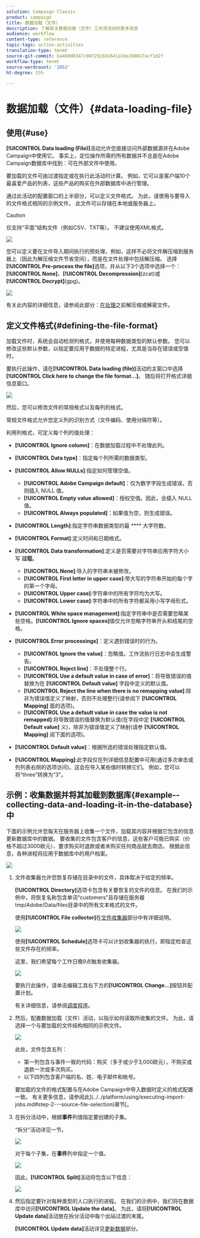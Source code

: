```yaml
---
solution: Campaign Classic
product: campaign
title: 数据加载（文件）
description: 了解有关数据加载（文件）工作流活动的更多信息
audience: workflow
content-type: reference
topic-tags: action-activities
translation-type: tm+mt
source-git-commit: ba460d8347c987291681641a1be208027acf1d2f
workflow-type: tm+mt
source-wordcount: '1052'
ht-degree: 15%

---
```



# 数据加载（文件）{#data-loading-file}

## 使用{#use}

**[!UICONTROL Data loading (File)]**&#x200B;活动允许您直接访问外部数据源并在Adobe Campaign中使用它。 事实上，定位操作所需的所有数据并不总是在Adobe Campaign数据库中找到：可在外部文件中使用。

要加载的文件可由过渡指定或在执行此活动时计算。 例如，它可以是客户端10个最喜爱产品的列表，这些产品的购买在外部数据库中进行管理。

通过此活动的配置窗口的上半部分，可以定义文件格式。 为此，请使用与要导入的文件格式相同的示例文件。 此文件可以存储在本地或服务器上。

>[!CAUTION]
>
>仅支持“平面”结构文件（例如CSV、TXT等）。 不建议使用XML格式。

![](assets/s_advuser_wf_etl_file.png)

您可以定义要在文件导入期间执行的预处理，例如，这样不必将文件解压缩到服务器上（因此为解压缩文件节省空间），而是在文件处理中包括解压缩。 选择&#x200B;**[!UICONTROL Pre-process the file]**&#x200B;选项，并从以下3个选项中选择一个：**[!UICONTROL None]**、**[!UICONTROL Decompression]**(zcat)或&#x200B;**[!UICONTROL Decrypt]**(gpg)。

![](assets/preprocessing-dataloading.png)

有关此内容的详细信息，请参阅此部分：[在处理](../../platform/using/unzip-decrypt.md)之前解压缩或解密文件。

## 定义文件格式{#defining-the-file-format}

加载文件时，系统会自动检测列格式，并使用每种数据类型的默认参数。 您可以修改这些默认参数，以指定要应用于数据的特定进程，尤其是当存在错误或空值时。

要执行此操作，请在&#x200B;**[!UICONTROL Data loading (file)]**&#x200B;活动的主窗口中选择&#x200B;**[!UICONTROL Click here to change the file format...]**。 随后将打开格式详细信息窗口。

![](assets/file_loading_columns_format.png)

然后，您可以修改文件的常规格式以及每列的格式。

常规文件格式允许您定义列的识别方式（文件编码、使用分隔符等）。

利用列格式，可定义每个列的值处理：

* **[!UICONTROL Ignore column]**：在数据加载过程中不处理此列。
* **[!UICONTROL Data type]**：指定每个列所需的数据类型。
* **[!UICONTROL Allow NULLs]**:指定如何管理空值。

   * **[!UICONTROL Adobe Campaign default]**：仅为数字字段生成错误，否则插入 NULL 值。
   * **[!UICONTROL Empty value allowed]**：授权空值。因此，会插入 NULL 值。
   * **[!UICONTROL Always populated]**：如果值为空，则生成错误。

* **[!UICONTROL Length]**:指定字符串数据类型的最 **** 大字符数。
* **[!UICONTROL Format]**:定义时间和日期格式。
* **[!UICONTROL Data transformation]**:定义是否需要对字符串应用字符大小写 **过程**。

   * **[!UICONTROL None]**:导入的字符串未被修改。
   * **[!UICONTROL First letter in upper case]**:带大写的字符串开始的每个字的第一个字母。
   * **[!UICONTROL Upper case]**:字符串中的所有字符均为大写。
   * **[!UICONTROL Lower case]**:字符串中的所有字符都采用小写字母形式。

* **[!UICONTROL White space management]**:指定字符串中是否需要忽略某些空格。**[!UICONTROL Ignore spaces]**&#x200B;值仅允许忽略字符串开头和结尾的空格。
* **[!UICONTROL Error processings]**：定义遇到错误时的行为。

   * **[!UICONTROL Ignore the value]**：忽略值。工作流执行日志中会生成警告。
   * **[!UICONTROL Reject line]**：不处理整个行。
   * **[!UICONTROL Use a default value in case of error]**：将导致错误的值替换为在 **[!UICONTROL Default value]** 字段中定义的默认值。
   * **[!UICONTROL Reject the line when there is no remapping value]**:除非为错误值定义了映射，否则不处理整行(请参阅下 **[!UICONTROL Mapping]** 面的选项)。
   * **[!UICONTROL Use a default value in case the value is not remapped]**:将导致错误的值替换为默认值(在字段中定 **[!UICONTROL Default value]** 义)，除非为错误值定义了映射(请参 **[!UICONTROL Mapping]** 阅下面的选项)。

* **[!UICONTROL Default value]**：根据所选的错误处理指定默认值。
* **[!UICONTROL Mapping]**:此字段仅在列详细信息配置中可用(通过多次单击或列列表右侧的选项访问)。这会在导入某些值时转换它们。 例如，您可以将“three”转换为“3”。

## 示例：收集数据并将其加载到数据库{#example--collecting-data-and-loading-it-in-the-database}中

下面的示例允许您每天在服务器上收集一个文件，加载其内容并根据它包含的信息更新数据库中的数据。 要收集的文件包含客户的信息，这些客户可能已购买（价格不超过3000欧元）、要求购买时退款或者未购买任何商品就去商店。 根据此信息，各种进程将应用于数据库中的用户档案。

![](assets/s_advuser_load_file_sample_0.png)

1. 文件收集器允许您恢复存储在目录中的文件，具体取决于给定的频率。

   **[!UICONTROL Directory]**&#x200B;选项卡包含有关要恢复的文件的信息。 在我们的示例中，将恢复名称包含单词“customers”且存储在服务器tmp/Adobe/Data/files目录中的所有文本格式的文件。

   使用&#x200B;**[!UICONTROL File collector]**&#x200B;在[文件收集器](../../workflow/using/file-collector.md)部分中有详细说明。

   ![](assets/s_advuser_load_file_sample_1.png)

   使用&#x200B;**[!UICONTROL Schedule]**&#x200B;选项卡可以计划收集器的执行，即指定检查这些文件存在的频率。

   这里，我们希望每个工作日晚9点触发收集器。

   ![](assets/s_advuser_load_file_sample_2.png)

   要执行此操作，请单击编辑工具右下方的&#x200B;**[!UICONTROL Change...]**&#x200B;按钮并配置计划。

   有关详细信息，请参阅[调度程序](../../workflow/using/scheduler.md)。

1. 然后，配置数据加载（文件）活动，以指示如何读取所收集的文件。 为此，请选择一个与要加载的文件结构相同的示例文件。

   ![](assets/s_advuser_load_file_sample_3.png)

   此处，文件包含五列：

   * 第一列包含与事件一致的代码：购买（多于或少于3,000欧元），不购买或退款一次或多次购买。
   * 以下四列包含客户端的名、姓、电子邮件和帐号。

   要加载的文件的格式配置与在Adobe Campaign中导入数据时定义的格式配置一致。 有关更多信息，请参阅此](../../platform/using/executing-import-jobs.md#step-2---source-file-selection)章节[。

1. 在拆分活动中，根据&#x200B;**事件**&#x200B;列值指定要创建的子集。

   “拆分”活动详见一节。

   ![](assets/s_advuser_load_file_sample_4.png)

   对于每个子集，在&#x200B;**事件**&#x200B;列中指定一个值。

   ![](assets/s_advuser_load_file_sample_5.png)

   因此，**[!UICONTROL Split]**&#x200B;活动将包含以下信息：

   ![](assets/s_advuser_load_file_sample_6.png)

1. 然后指定要针对每种类型的人口执行的进程。 在我们的示例中，我们将在数据库中访问&#x200B;**[!UICONTROL Update the data]**。 为此，请将&#x200B;**[!UICONTROL Update data]**&#x200B;活动放在拆分活动中每个出站过渡的末尾。

   **[!UICONTROL Update data]**&#x200B;活动详见[更新数据](../../workflow/using/update-data.md)部分。

